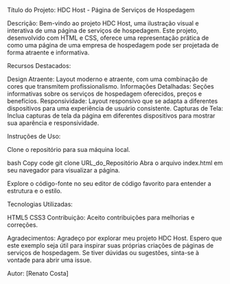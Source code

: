 Título do Projeto: HDC Host - Página de Serviços de Hospedagem

Descrição:
Bem-vindo ao projeto HDC Host, uma ilustração visual e interativa de uma página de serviços de hospedagem. Este projeto, desenvolvido com HTML e CSS, oferece uma representação prática de como uma página de uma empresa de hospedagem pode ser projetada de forma atraente e informativa.

Recursos Destacados:

Design Atraente: Layout moderno e atraente, com uma combinação de cores que transmitem profissionalismo.
Informações Detalhadas: Seções informativas sobre os serviços de hospedagem oferecidos, preços e benefícios.
Responsividade: Layout responsivo que se adapta a diferentes dispositivos para uma experiência de usuário consistente.
Capturas de Tela:
Inclua capturas de tela da página em diferentes dispositivos para mostrar sua aparência e responsividade.

Instruções de Uso:

Clone o repositório para sua máquina local.

bash
Copy code
git clone URL_do_Repositório
Abra o arquivo index.html em seu navegador para visualizar a página.

Explore o código-fonte no seu editor de código favorito para entender a estrutura e o estilo.

Tecnologias Utilizadas:

HTML5
CSS3
Contribuição:
Aceito contribuições para melhorias e correções.

Agradecimentos:
Agradeço por explorar meu projeto HDC Host. Espero que este exemplo seja útil para inspirar suas próprias criações de páginas de serviços de hospedagem. Se tiver dúvidas ou sugestões, sinta-se à vontade para abrir uma issue.

Autor:
[Renato Costa]
